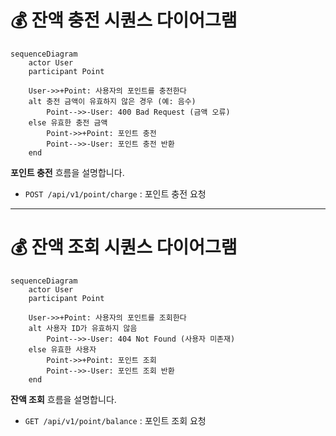 # 💰 잔액 충전 시퀀스 다이어그램

```mermaid
sequenceDiagram
    actor User
    participant Point

    User->>+Point: 사용자의 포인트를 충전한다
    alt 충전 금액이 유효하지 않은 경우 (예: 음수)
        Point-->>-User: 400 Bad Request (금액 오류)
    else 유효한 충전 금액
        Point->>+Point: 포인트 충전
        Point-->>-User: 포인트 충전 반환
    end
```

**포인트 충전** 흐름을 설명합니다.
- `POST /api/v1/point/charge` : 포인트 충전 요청

***

# 💰 잔액 조회 시퀀스 다이어그램

```mermaid
sequenceDiagram
    actor User
    participant Point

    User->>+Point: 사용자의 포인트를 조회한다
    alt 사용자 ID가 유효하지 않음
        Point-->>-User: 404 Not Found (사용자 미존재)
    else 유효한 사용자
        Point->>+Point: 포인트 조회
        Point-->>-User: 포인트 조회 반환
    end
```

**잔액 조회** 흐름을 설명합니다.
- `GET /api/v1/point/balance` : 포인트 조회 요청